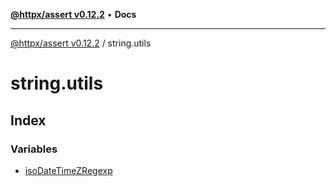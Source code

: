 [**@httpx/assert v0.12.2**](../README.md) • **Docs**

***

[@httpx/assert v0.12.2](../README.md) / string.utils

# string.utils

## Index

### Variables

- [isoDateTimeZRegexp](variables/isoDateTimeZRegexp.md)
